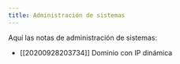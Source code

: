 ```yaml
---
title: Administración de sistemas
---
```


Aquí las notas de administración de sistemas:

* [[20200928203734]] Dominio con IP dinámica